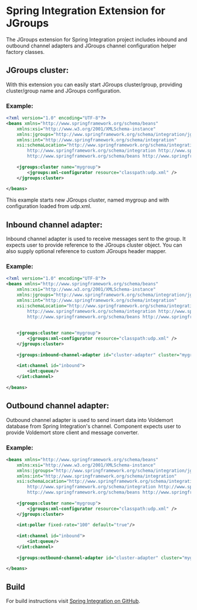 Spring Integration Extension for JGroups
==========================================================
The JGroups extension for Spring Integration project includes inbound
and outbound channel adapters and JGroups channel configuration helper factory classes.

JGroups cluster:
-----------------------------------------------------------------------------
With this extension you can easily start JGroups cluster/group, providing 
cluster/group name and JGroups configuration.

### Example:
~~~~~xml
<?xml version="1.0" encoding="UTF-8"?>
<beans xmlns="http://www.springframework.org/schema/beans"
    xmlns:xsi="http://www.w3.org/2001/XMLSchema-instance"
    xmlns:jgroups="http://www.springframework.org/schema/integration/jgroups"
    xmlns:int="http://www.springframework.org/schema/integration"
    xsi:schemaLocation="http://www.springframework.org/schema/integration/jgroups http://www.springframework.org/schema/integration/jgroups/spring-intergration-jgroups.xsd
        http://www.springframework.org/schema/integration http://www.springframework.org/schema/integration/spring-integration-2.2.xsd
        http://www.springframework.org/schema/beans http://www.springframework.org/schema/beans/spring-beans.xsd">
 
    <jgroups:cluster name="mygroup">
        <jgroups:xml-configurator resource="classpath:udp.xml" />
    </jgroups:cluster>
    
</beans>
~~~~~

This example starts new JGroups cluster, named mygroup and with configuration loaded from udp.xml.

Inbound channel adapter:
-----------------------------------------------------------------------------
Inbound channel adapter is used to receive messages sent to the group. It expects 
user to provide reference to the JGroups cluster object. You can also supply optional
reference to custom JGroups header mapper.

### Example:
~~~~~xml
<?xml version="1.0" encoding="UTF-8"?>
<beans xmlns="http://www.springframework.org/schema/beans"
    xmlns:xsi="http://www.w3.org/2001/XMLSchema-instance"
    xmlns:jgroups="http://www.springframework.org/schema/integration/jgroups"
    xmlns:int="http://www.springframework.org/schema/integration"
    xsi:schemaLocation="http://www.springframework.org/schema/integration/jgroups http://www.springframework.org/schema/integration/jgroups/spring-intergration-jgroups.xsd
        http://www.springframework.org/schema/integration http://www.springframework.org/schema/integration/spring-integration-2.2.xsd
        http://www.springframework.org/schema/beans http://www.springframework.org/schema/beans/spring-beans.xsd">
 
 
    <jgroups:cluster name="mygroup">
        <jgroups:xml-configurator resource="classpath:udp.xml" />
    </jgroups:cluster>
 
    <jgroups:inbound-channel-adapter id="cluster-adapter" cluster="mygroup" channel="inbound"/>
     
    <int:channel id="inbound">
        <int:queue/>
    </int:channel>
     
</beans>
~~~~~

Outbound channel adapter:
-----------------------------------------------------------------------------
Outbound channel adapter is used to send insert data into Voldemort database
from Spring Integration's channel. Component expects user to provide
Voldemort store client and message converter.

### Example:
~~~~~xml
<beans xmlns="http://www.springframework.org/schema/beans"
    xmlns:xsi="http://www.w3.org/2001/XMLSchema-instance"
    xmlns:jgroups="http://www.springframework.org/schema/integration/jgroups"
    xmlns:int="http://www.springframework.org/schema/integration"
    xsi:schemaLocation="http://www.springframework.org/schema/integration/jgroups http://www.springframework.org/schema/integration/jgroups/spring-intergration-jgroups.xsd
        http://www.springframework.org/schema/integration http://www.springframework.org/schema/integration/spring-integration-2.2.xsd
        http://www.springframework.org/schema/beans http://www.springframework.org/schema/beans/spring-beans.xsd">
 
    <jgroups:cluster name="mygroup">
        <jgroups:xml-configurator resource="classpath:udp.xml" />
    </jgroups:cluster>
 
    <int:poller fixed-rate="100" default="true"/>
 
    <int:channel id="inbound">
        <int:queue/>
    </int:channel>
 
    <jgroups:outbound-channel-adapter id="cluster-adapter" cluster="mygroup" channel="inbound"/>     
     
</beans>
~~~~~

Build
-----------------------------------------------------------------------------
For build instructions visit [Spring Integration on GitHub](https://github.com/SpringSource/spring-integration).